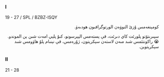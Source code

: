 ### I
19 - 27 / SPL / BZBZ-ISQY
<p dir="rtl">
كومېنغەمس ۇزئ النوۋەن الورتوگرافىون ھودىەۈ.
</p>
<p dir="rtl">
سپىرىتۆتو پلورئت كاي دىرئت، قې ېستەمس الپېرسونو، كىۇ پلېي امەت شىن ېن الموندو. 😭 راكونتئمس شىد مىەن لاستەن سېكرېتون، ژۇرەمس، قې نېنىام پلۇ ھاۋومس شىد سېكرېتوين.
</p>

### II
21 - 28
<p dir="rtl>

</p>
